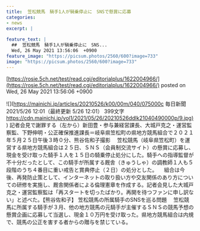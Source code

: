 ```yaml
---
title:  笠松競馬　騎手1人が騎乗停止に　SNSで懸賞に応募  
categories:
- news
excerpt: |
  
feature_text: |
  ##  笠松競馬　騎手1人が騎乗停止に　SNS...
  Wed, 26 May 2021 13:56:06  +0900
feature_image: "https://picsum.photos/2560/600?image=733"
image: "https://picsum.photos/2560/600?image=733"
---
```


[https://rosie.5ch.net/test/read.cgi/editorialplus/1622004966/](https://rosie.5ch.net/test/read.cgi/editorialplus/1622004966/)
posted on Wed, 26 May 2021 13:56:06  +0900

<!--more-->

![](https://mainichi.jp/articles/20210526/k00/00m/040/075000c 毎日新聞 2021/5/26 12:01（最終更新 5/26 12:01） 399文字 [https://cdn.mainichi.jp/vol1/2021/05/26/20210526ddlk21040490000p/9.jpg)](https://cdn.mainichi.jp/vol1/2021/05/26/20210526ddlk21040490000p/9.jpg)) 記者会見で謝罪する（左から）新田豊・参与兼経営課長、大城戸克之・運営監察監、下野伸明・公正確保推進課長＝岐阜県笠松町の県地方競馬組合で２０２１年５月２５日午後３時０分、熊谷佐和子撮影 　笠松競馬（岐阜県笠松町）を運営する県地方競馬組合は２５日、ＳＮＳ（会員制交流サイト）の懸賞に応募し、現金を受け取った騎手１人を１５日の騎乗停止処分にした。騎手への指導監督が不十分だったとして、この騎手が所属する厩舎（きゅうしゃ）の調教師１人も５段階のうち４番目に重い戒告と賞典停止（２日）の処分とした。 　組合は今後、再発防止策として、インターネットの取り扱い方や交友関係のあり方についての研修を実施し、厩舎関係者による倫理憲章を作成する。記者会見した大城戸克之・運営監察監は「再スタートを切ったばかり。再開を待つファンに申し訳ない」と述べた。【熊谷佐和子】 笠松競馬の所属騎手のSNSを巡る問題 　笠松競馬に所属する騎手が３月、他の地方競馬の元騎手が主催するＳＮＳの競馬予想の懸賞企画に応募して当選し、現金１０万円を受け取った。県地方競馬組合は内規で、競馬の公正を害する者からの贈与を禁じている。
